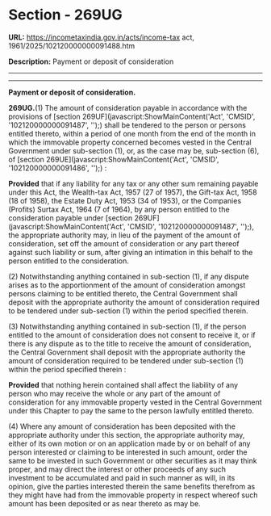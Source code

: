 # Section - 269UG

**URL:** https://incometaxindia.gov.in/acts/income-tax act, 1961/2025/102120000000091488.htm

**Description:** Payment or deposit of consideration

---

****

**Payment or deposit of consideration.**

**269UG.**(1) The amount of consideration payable in accordance with the provisions of [section 269UF](javascript:ShowMainContent\('Act', 'CMSID', '102120000000091487', ''\);) shall be tendered to the person or persons entitled thereto, within a period of one month from the end of the month in which the immovable property concerned becomes vested in the Central Government under sub-section (1), or, as the case may be, sub-section (6), of [section 269UE](javascript:ShowMainContent\('Act', 'CMSID', '102120000000091486', ''\);) :

**Provided** that if any liability for any tax or any other sum remaining payable under this Act, the Wealth-tax Act, 1957 (27 of 1957), the Gift-tax Act, 1958 (18 of 1958), the Estate Duty Act, 1953 (34 of 1953), or the Companies (Profits) Surtax Act, 1964 (7 of 1964), by any person entitled to the consideration payable under [section 269UF](javascript:ShowMainContent\('Act', 'CMSID', '102120000000091487', ''\);), the appropriate authority may, in lieu of the payment of the amount of consideration, set off the amount of consideration or any part thereof against such liability or sum, after giving an intimation in this behalf to the person entitled to the consideration.

(2) Notwithstanding anything contained in sub-section (1), if any dispute arises as to the apportionment of the amount of consideration amongst persons claiming to be entitled thereto, the Central Government shall deposit with the appropriate authority the amount of consideration required to be tendered under sub-section (1) within the period specified therein.

(3) Notwithstanding anything contained in sub-section (1), if the person entitled to the amount of consideration does not consent to receive it, or if there is any dispute as to the title to receive the amount of consideration, the Central Government shall deposit with the appropriate authority the amount of consideration required to be tendered under sub-section (1) within the period specified therein :

**Provided** that nothing herein contained shall affect the liability of any person who may receive the whole or any part of the amount of consideration for any immovable property vested in the Central Government under this Chapter to pay the same to the person lawfully entitled thereto.

(4) Where any amount of consideration has been deposited with the appropriate authority under this section, the appropriate authority may, either of its own motion or on an application made by or on behalf of any person interested or claiming to be interested in such amount, order the same to be invested in such Government or other securities as it may think proper, and may direct the interest or other proceeds of any such investment to be accumulated and paid in such manner as will, in its opinion, give the parties interested therein the same benefits therefrom as they might have had from the immovable property in respect whereof such amount has been deposited or as near thereto as may be.